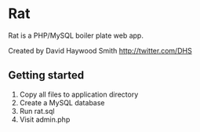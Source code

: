 Rat
===

Rat is a PHP/MySQL boiler plate web app.

Created by David Haywood Smith
http://twitter.com/DHS

Getting started
---------------

1. Copy all files to application directory
2. Create a MySQL database
3. Run rat.sql
4. Visit admin.php
